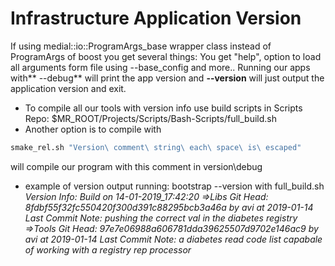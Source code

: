# Infrastructure Application Version
If using medial::io::ProgramArgs_base wrapper class instead of ProgramArgs of boost you get several things:
You get "help", option to load all arguments form file using --base_config and more..
Running our apps with** --debug** will print the app version and **--version** will just output the application version and exit.
- To compile all our tools with version info use build scripts in Scripts Repo: $MR_ROOT/Projects/Scripts/Bash-Scripts/full_build.sh
- Another option is to compile with
```bash
smake_rel.sh "Version\ comment\ string\ each\ space\ is\ escaped"
```
will compile our program with this comment in version\debug
- example of version output running: bootstrap --version with full_build.sh
*Version Info:*
*Build on 14-01-2019_17:42:20*
*=>Libs Git Head: 8fdbf55f32fc550420f300d391c88295bcb3a46a by avi at 2019-01-14*
*Last Commit Note: pushing the correct val in the diabetes registry*
*=>Tools Git Head: 97e7e06988a606781dda39625507d9702e146ac9 by avi at 2019-01-14*
*Last Commit Note: a diabetes read code list capabale of working with a registry rep processor*
